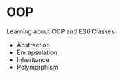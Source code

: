 # OOP

Learning about OOP and ES6 Classes.

- Abstraction
- Encapsulation
- Inheritance
- Polymorphism

